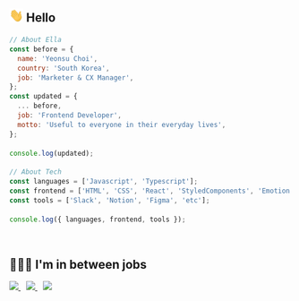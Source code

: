 ## <img src="https://raw.githubusercontent.com/ABSphreak/ABSphreak/master/gifs/Hi.gif" width="25"> Hello 

```javascript
// About Ella
const before = {
  name: 'Yeonsu Choi',
  country: 'South Korea',
  job: 'Marketer & CX Manager',
};
const updated = {
  ... before,
  job: 'Frontend Developer',
  motto: 'Useful to everyone in their everyday lives',
};

console.log(updated);

// About Tech
const languages = ['Javascript', 'Typescript'];
const frontend = ['HTML', 'CSS', 'React', 'StyledComponents', 'Emotion'];
const tools = ['Slack', 'Notion', 'Figma', 'etc'];

console.log({ languages, frontend, tools });
```

<br/>

## 👩🏻‍💻 I'm in between jobs

<div>
  <!-- Resume -->
  <a href="https://my.surfit.io/w/1744122368"><img src="https://img.shields.io/badge/Resume-ffd966?style=for-the-badge&logo=readdotcv&logoColor=white"/>
  </a>
  <!-- TechBlog -->
  <a href="https://devella.oopy.io/"> <img src="https://img.shields.io/badge/Tech Blog-f6b26b?style=for-the-badge&logo=notion&logoColor=white" style="margin-left: 10px; "/>
  </a>
  <!-- LinkedIn -->
  <a href="https://www.linkedin.com/in/ella-yschoi/"> <img src="https://img.shields.io/badge/linkedin-3d85c6?style=for-the-badge&logo=linkedin&logoColor=white" style="margin-left: 10px; "/>
  </a>
</div>
